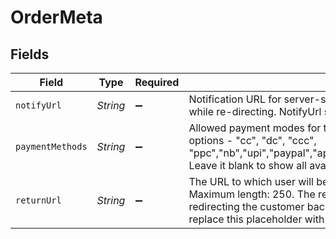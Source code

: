 # OrderMeta


## Fields

| Field                                                                                                                                                                                                                                                                                                                | Type                                                                                                                                                                                                                                                                                                                 | Required                                                                                                                                                                                                                                                                                                             | Description                                                                                                                                                                                                                                                                                                          |
| -------------------------------------------------------------------------------------------------------------------------------------------------------------------------------------------------------------------------------------------------------------------------------------------------------------------- | -------------------------------------------------------------------------------------------------------------------------------------------------------------------------------------------------------------------------------------------------------------------------------------------------------------------- | -------------------------------------------------------------------------------------------------------------------------------------------------------------------------------------------------------------------------------------------------------------------------------------------------------------------- | -------------------------------------------------------------------------------------------------------------------------------------------------------------------------------------------------------------------------------------------------------------------------------------------------------------------- |
| `notifyUrl`                                                                                                                                                                                                                                                                                                          | *String*                                                                                                                                                                                                                                                                                                             | :heavy_minus_sign:                                                                                                                                                                                                                                                                                                   | Notification URL for server-server communication. Useful when user's connection drops while re-directing. NotifyUrl should be an https URL. Maximum length: 250.                                                                                                                                                     |
| `paymentMethods`                                                                                                                                                                                                                                                                                                     | *String*                                                                                                                                                                                                                                                                                                             | :heavy_minus_sign:                                                                                                                                                                                                                                                                                                   | Allowed payment modes for this order. Pass comma-separated values among following options - "cc", "dc", "ccc", "ppc","nb","upi","paypal","app","paylater","cardlessemi","dcemi","ccemi","banktransfer". Leave it blank to show all available payment methods                                                         |
| `returnUrl`                                                                                                                                                                                                                                                                                                          | *String*                                                                                                                                                                                                                                                                                                             | :heavy_minus_sign:                                                                                                                                                                                                                                                                                                   | The URL to which user will be redirected to after the payment on bank OTP page. Maximum length: 250. The return_url must contain placeholder {order_id}. When redirecting the customer back to the return url from the bank’s OTP page, Cashfree will replace this placeholder with the actual value for that order. |